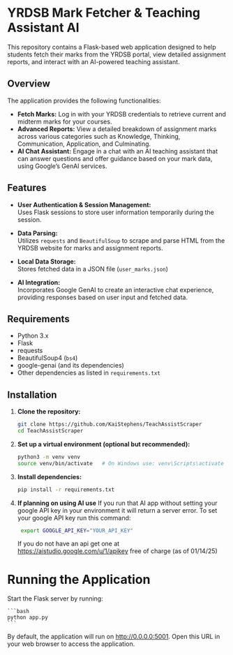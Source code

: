 # YRDSB Mark Fetcher & Teaching Assistant AI

This repository contains a Flask-based web application designed to help students fetch their marks from the YRDSB portal, view detailed assignment reports, and interact with an AI-powered teaching assistant.

## Overview

The application provides the following functionalities:
- **Fetch Marks:** Log in with your YRDSB credentials to retrieve current and midterm marks for your courses.
- **Advanced Reports:** View a detailed breakdown of assignment marks across various categories such as Knowledge, Thinking, Communication, Application, and Culminating.
- **AI Chat Assistant:** Engage in a chat with an AI teaching assistant that can answer questions and offer guidance based on your mark data, using Google’s GenAI services.

## Features

- **User Authentication & Session Management:**  
  Uses Flask sessions to store user information temporarily during the session.
  
- **Data Parsing:**  
  Utilizes `requests` and `BeautifulSoup` to scrape and parse HTML from the YRDSB website for marks and assignment reports.

- **Local Data Storage:**  
  Stores fetched data in a JSON file (`user_marks.json`)

- **AI Integration:**  
  Incorporates Google GenAI to create an interactive chat experience, providing responses based on user input and fetched data.

## Requirements

- Python 3.x
- Flask
- requests
- BeautifulSoup4 (`bs4`)
- google-genai (and its dependencies)
- Other dependencies as listed in `requirements.txt`

## Installation

1. **Clone the repository:**
   ```bash
   git clone https://github.com/KaiStephens/TeachAssistScraper
   cd TeachAssistScraper

2. **Set up a virtual environment (optional but recommended):**
    ```bash
    python3 -m venv venv
    source venv/bin/activate   # On Windows use: venv\Scripts\activate

3. **Install dependencies:**
    ```bash
    pip install -r requirements.txt
    ```
    
4. **If planning on using AI use** If you run that AI app without setting your google API key in your environment it will return a server error. To set your google API key run this command:

   ```bash
    export GOOGLE_API_KEY="YOUR_API_KEY"
    ```
   If you do not have an api get one at https://aistudio.google.com/u/1/apikey free of charge (as of 01/14/25)

# Running the Application
Start the Flask server by running:

    ```bash
    python app.py
    ```
By default, the application will run on http://0.0.0.0:5001. Open this URL in your web browser to access the application.
